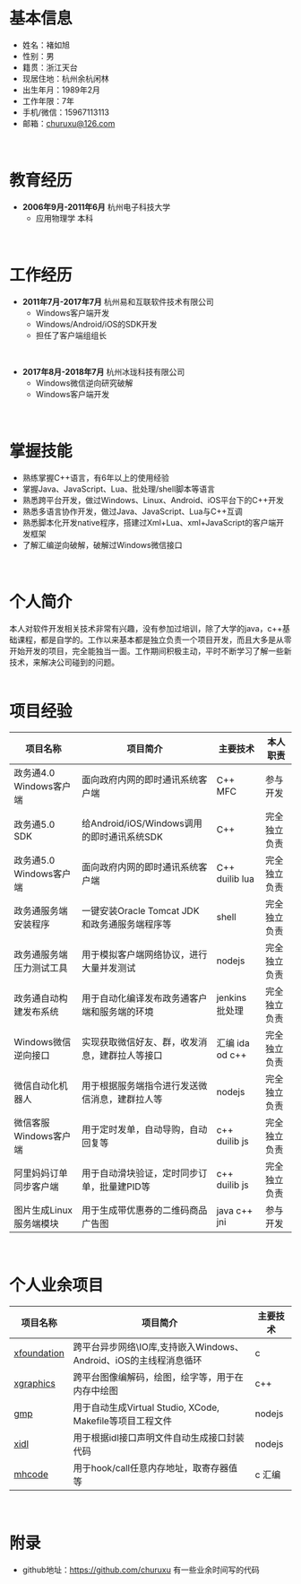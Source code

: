 
基本信息
==============
- 姓名：褚如旭
- 性别：男
- 籍贯：浙江天台
- 现居住地：杭州余杭闲林
- 出生年月：1989年2月
- 工作年限：7年
- 手机/微信：15967113113
- 邮箱：churuxu@126.com
<br>

教育经历
==============
- **2006年9月-2011年6月** 杭州电子科技大学 
  * 应用物理学 本科 
<br>

工作经历
==============
- **2011年7月-2017年7月** 杭州易和互联软件技术有限公司  
  * Windows客户端开发
  * Windows/Android/iOS的SDK开发
  * 担任了客户端组组长
<br>

- **2017年8月-2018年7月** 杭州冰珑科技有限公司
  * Windows微信逆向研究破解
  * Windows客户端开发
<br>

掌握技能
==============  
- 熟练掌握C++语言，有6年以上的使用经验
- 掌握Java、JavaScript、Lua、批处理/shell脚本等语言
- 熟悉跨平台开发，做过Windows、Linux、Android、iOS平台下的C++开发
- 熟悉多语言协作开发，做过Java、JavaScript、Lua与C++互调
- 熟悉脚本化开发native程序，搭建过Xml+Lua、xml+JavaScript的客户端开发框架
- 了解汇编逆向破解，破解过Windows微信接口
<br>

个人简介
==============
本人对软件开发相关技术非常有兴趣，没有参加过培训，除了大学的java，c++基础课程，都是自学的。工作以来基本都是独立负责一个项目开发，而且大多是从零开始开发的项目，完全能独当一面。工作期间积极主动，平时不断学习了解一些新技术，来解决公司碰到的问题。<br>
<br> 

项目经验
==============
| 项目名称 | 项目简介 | 主要技术 | 本人职责 |
|--|--|--|--|
| 政务通4.0 Windows客户端 | 面向政府内网的即时通讯系统客户端                | C++ MFC        | 参与开发     |
| 政务通5.0 SDK           | 给Android/iOS/Windows调用的即时通讯系统SDK    | C++            | 完全独立负责 |
| 政务通5.0 Windows客户端 | 面向政府内网的即时通讯系统客户端                | C++ duilib lua | 完全独立负责 |
| 政务通服务端安装程序     | 一键安装Oracle Tomcat JDK和政务通服务端程序等  | shell          | 完全独立负责 |
| 政务通服务端压力测试工具 | 用于模拟客户端网络协议，进行大量并发测试        | nodejs          | 完全独立负责 |
| 政务通自动构建发布系统   | 用于自动化编译发布政务通客户端和服务端的环境     | jenkins 批处理  | 完全独立负责 |
| Windows微信逆向接口     | 实现获取微信好友、群，收发消息，建群拉人等接口   | 汇编 ida od c++ | 完全独立负责 |
| 微信自动化机器人        | 用于根据服务端指令进行发送微信消息，建群拉人等   | nodejs          | 完全独立负责 |
| 微信客服 Windows客户端  | 用于定时发单，自动导购，自动回复等              | c++ duilib js   | 完全独立负责 |
| 阿里妈妈订单同步客户端   | 用于自动滑块验证，定时同步订单，批量建PID等      | c++ duilib js  | 完全独立负责 |
| 图片生成Linux服务端模块 | 用于生成带优惠券的二维码商品广告图               | java c++ jni   | 参与开发     |
<br>
    
个人业余项目
==============
| 项目名称 | 项目简介 | 主要技术 |
| -- | -- | -- | 
| [xfoundation](https://github.com/churuxu/xfoundation) | 跨平台异步网络\IO库,支持嵌入Windows、Android、iOS的主线程消息循环  | c      |
| [xgraphics](https://github.com/churuxu/xgraphics)     | 跨平台图像编解码，绘图，绘字等，用于在内存中绘图                   | c++    |
| [gmp](https://github.com/churuxu/gmp)                 | 用于自动生成Virtual Studio, XCode, Makefile等项目工程文件        | nodejs |
| [xidl](https://github.com/churuxu/xidl)               | 用于根据idl接口声明文件自动生成接口封装代码                        | nodejs |
| [mhcode](https://github.com/churuxu/mhcode)           | 用于hook/call任意内存地址，取寄存器值等                           | c 汇编 |
<br>

附录
==============
- github地址：https://github.com/churuxu 有一些业余时间写的代码


